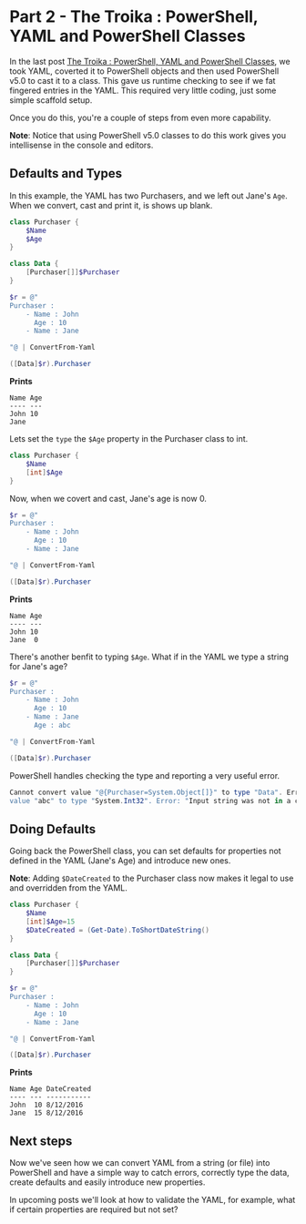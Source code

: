 # Part 2 - The  Troika :  PowerShell,  YAML and PowerShell Classes

In the last post [The  Troika :  PowerShell,  YAML and PowerShell Classes](http://dougfinke.com/blog/the-troika-powershell-yaml-and-powershell-classes/), we took YAML, coverted it to PowerShell objects and then used PowerShell v5.0 to cast it to a class. This gave us runtime checking to see if we fat fingered entries in the YAML. This required very little coding, just some simple scaffold setup.

Once you do this, you're a couple of steps from even more capability.

**Note**: Notice that using PowerShell v5.0 classes to do this work gives you intellisense in the console and editors.

## Defaults and Types
In this example, the YAML has two  Purchasers, and we left out Jane's `Age`. When we convert, cast and print it, is shows up blank.

```powershell
class Purchaser {
    $Name
    $Age
}

class Data {
    [Purchaser[]]$Purchaser
}

$r = @"
Purchaser :
    - Name : John
      Age : 10
    - Name : Jane

"@ | ConvertFrom-Yaml

([Data]$r).Purchaser
```

**Prints**
```
Name Age
---- ---
John 10
Jane
```

Lets set the `type` the `$Age` property in the Purchaser class to int.

```powershell
class Purchaser {
    $Name
    [int]$Age
}
```

Now, when we covert and cast, Jane's age is now 0.

```powershell
$r = @"
Purchaser :
    - Name : John
      Age : 10
    - Name : Jane

"@ | ConvertFrom-Yaml

([Data]$r).Purchaser
```

**Prints**
```
Name Age
---- ---
John 10
Jane  0
```

There's another benfit to typing `$Age`. What if in the YAML we type a string for Jane's age?

```powershell
$r = @"
Purchaser :
    - Name : John
      Age : 10
    - Name : Jane
      Age : abc

"@ | ConvertFrom-Yaml

([Data]$r).Purchaser
```

PowerShell handles checking the type and reporting a very useful error.

```powershell
Cannot convert value "@{Purchaser=System.Object[]}" to type "Data". Error: "Cannot create object of type "Purchaser". Cannot convert
value "abc" to type "System.Int32". Error: "Input string was not in a correct format.""
```

## Doing Defaults
Going back the PowerShell class, you can set defaults for properties not defined in the YAML (Jane's Age) and introduce new ones.

**Note**: Adding `$DateCreated` to the Purchaser class now makes it legal to use and overridden from the YAML.

```powershell
class Purchaser {
    $Name
    [int]$Age=15
    $DateCreated = (Get-Date).ToShortDateString()
}

class Data {
    [Purchaser[]]$Purchaser
}

$r = @"
Purchaser :
    - Name : John
      Age : 10
    - Name : Jane

"@ | ConvertFrom-Yaml

([Data]$r).Purchaser
```

**Prints**
```
Name Age DateCreated
---- --- -----------
John  10 8/12/2016
Jane  15 8/12/2016
```

## Next steps
Now we've seen how we can convert YAML from a string (or file) into PowerShell and have a simple way to catch errors, correctly type the data, create defaults and easily introduce new properties.

In upcoming posts we'll look at how to validate the YAML, for example, what if certain properties are required but not set?